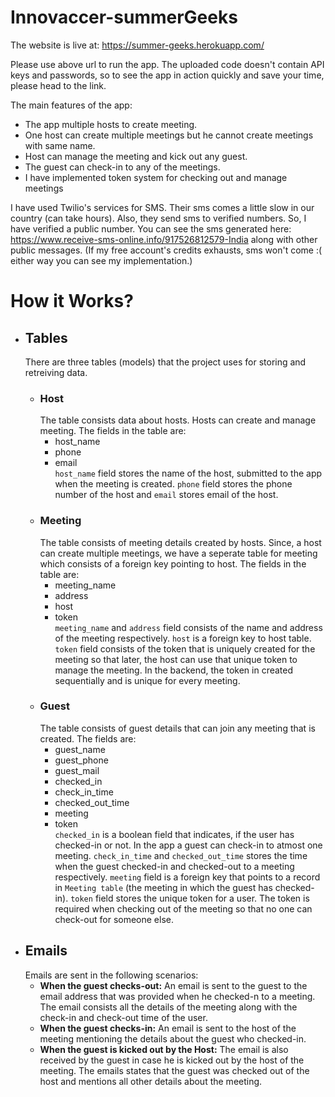 # Innovaccer-summerGeeks
The website is live at: https://summer-geeks.herokuapp.com/

Please use above url to run the app. The uploaded code doesn't contain API keys and passwords, so to see the app in action quickly and save your time, please head to the link.

The main features of the app:
* The app multiple hosts to create meeting.
* One host can create multiple meetings but he cannot create meetings with same name.
* Host can manage the meeting and kick out any guest.
* The guest can check-in to any of the meetings.
* I have implemented token system for checking out and manage meetings

I have used Twilio's services for SMS. Their sms comes a little slow in our country (can take hours). Also, they send sms to verified numbers. So, I have verified a public number. You can see the sms generated here: https://www.receive-sms-online.info/917526812579-India along with other public messages. (If my free account's credits exhausts, sms won't come :( either way you can see my implementation.)


# How it Works?
- ## Tables
  There are three tables (models) that the project uses for storing and retreiving data.
   - ### Host
     The table consists data about hosts. Hosts can create and manage meeting. The fields in the table are: 
       * host_name
       * phone
       * email  
     `host_name` field stores the name of the host, submitted to the app when the meeting is created. `phone` field stores the phone      number of the host and `email` stores email of the host.
   - ### Meeting
      The table consists of meeting details created by hosts. Since, a host can create multiple meetings, we have a seperate table for meeting which consists of a foreign key pointing to host. The fields in the table are:
      * meeting_name
      * address
      * host
      * token  
     `meeting_name` and `address` field consists of the name and address of the meeting respectively. `host` is a foreign key to host table. `token` field consists of the token that is uniquely created for the meeting so that later, the host can use that unique token to manage the meeting. In the backend, the token in created sequentially and is unique for every meeting.
   - ### Guest
      The table consists of guest details that can join any meeting that is created. The fields are:
      * guest_name
      * guest_phone
      * guest_mail
      * checked_in
      * check_in_time
      * checked_out_time
      * meeting
      * token  
      `checked_in` is a boolean field that indicates, if the user has checked-in or not. In the app a guest can check-in to atmost one meeting. `check_in_time` and `checked_out_time` stores the time when the guest checked-in and checked-out to a meeting respectively. `meeting` field is a foreign key that points to a record in `Meeting table` (the meeting in which the guest has checked-in). `token` field stores the unique token for a user. The token is required when checking out of the meeting so that no one can check-out for someone else.
- ## Emails
  Emails are sent in the following scenarios:
  * **When the guest checks-out:** An email is sent to the guest to the email address that was provided when he checked-n to a meeting. The email consists all the details of the meeting along with the check-in and check-out time of the user.
  * **When the guest checks-in:** An email is sent to the host of the meeting mentioning the details about the guest who checked-in.
  * **When the guest is kicked out by the Host:** The email is also received by the guest in case he is kicked out by the host of the meeting. The emails states that the guest was checked out of the host and mentions all other details about the meeting.
      

